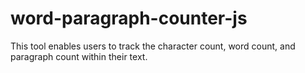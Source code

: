 # word-paragraph-counter-js
This tool enables users to track the character count, word count, and paragraph count within their text.
